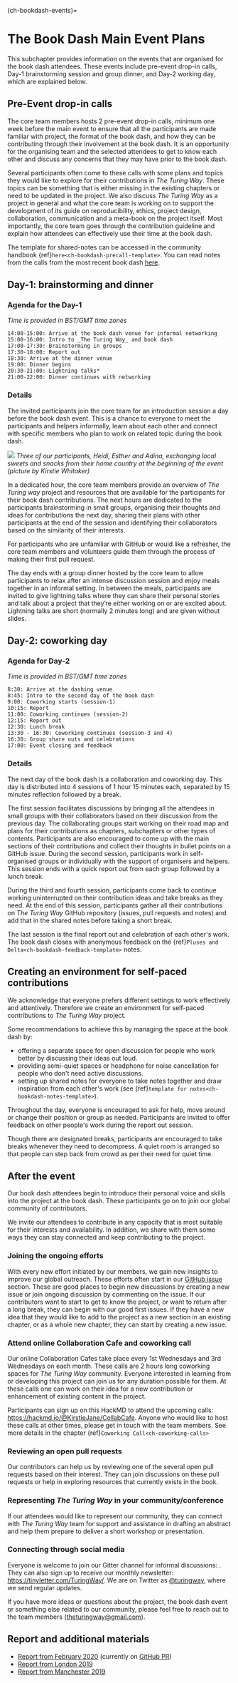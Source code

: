 (ch-bookdash-events)=
# The Book Dash Main Event Plans

This subchapter provides information on the events that are organised for the book dash attendees.
These events include pre-event drop-in calls, Day-1 brainstorming session and group dinner, and Day-2 working day, which are explained below.

## Pre-Event drop-in calls

The core team members hosts 2 pre-event drop-in calls, minimum one week before the main event to ensure that all the participants are made familiar with project, the format of the book dash, and how they can be contributing through their involvement at the book dash.
It is an opportunity for the organising team and the selected attendees to get to know each other and discuss any concerns that they may have prior to the book dash.

Several participants often come to these calls with some plans and topics they would like to explore for their contributions in _The Turing Way_.
These topics can be something that is either missing in the existing chapters or need to be updated in the project.
We also discuss _The Turing Way_ as a project in general and what the core team is working on to support the development of its guide on reproducibility, ethics, project design, collaboration, communication and a meta-book on the project itself.
Most importantly, the core team goes through the contribution guideline and explain how attendees can effectively use their time at the book dash.

The template for shared-notes can be accessed in the community handbook {ref}`here<ch-bookdash-precall-template>`.
You can read notes from the calls from the most recent book dash [here](https://hackmd.io/@malvikasharan/bookdash).

## Day-1: brainstorming and dinner

### Agenda for the Day-1

*Time is provided in BST/GMT time zones*

```
14:00-15:00: Arrive at the book dash venue for informal networking
15:00-16:00: Intro to _The Turing Way_ and book dash
17:00-17:30: Brainstorming in groups
17:30-18:00: Report out
18:30: Arrive at the dinner venue
19:00: Dinner begins
20:30-21:00: Lightning talks*
21:00-22:00: Dinner continues with networking
```

### Details

The invited participants join the core team for an introduction session a day before the book dash event.
This is a chance to everyone to meet the participants and helpers informally, learn about each other and connect with specific members who plan to work on related topic during the book dash.

![](./figures/book-dash-feb20-intro1.jpg)
*Three of our participants, Heidi, Esther and Adina, exchanging local sweets and snacks from their home country at the beginning of the event (picture by Kirstie Whitaker)*

In a dedicated hour, the core team members provide an overview of _The Turing way_ project and resources that are available for the participants for their book dash contributions.
The next hours are dedicated to the participants brainstorming in small groups, organising their thoughts and ideas for contributions the next day, sharing their plans with other participants at the end of the session and identifying their collaborators based on the similarity of their interests.

For participants who are unfamiliar with GitHub or would like a refresher, the core team members and volunteers guide them through the process of making their first pull request.

The day ends with a group dinner hosted by the core team to allow participants to relax after an intense discussion session and enjoy meals together in an informal setting.
In between the meals, participants are invited to give lightning talks where they can share their personal stories and talk about a project that they’re either working on or are excited about.
Lightning talks are short (normally 2 minutes long) and are given without slides.

## Day-2: coworking day

### Agenda for Day-2

*Time is provided in BST/GMT time zones*

```
8:30: Arrive at the dashing venue
8:45: Intro to the second day of the book dash
9:00: Coworking starts (session-1)
10:15: Report
11:00: Coworking continues (session-2)
12:15: Report out
12:30: Lunch break
13:30 - 16:30: Coworking continues (session-3 and 4)
16:30: Group share outs and celebrations
17:00: Event closing and feedback
```

### Details

The next day of the book dash is a collaboration and coworking day.
This day is distributed into 4 sessions of 1 hour 15 minutes each, separated by 15 minutes reflection followed by a break.

The first session facilitates discussions by bringing all the attendees in small groups with their collaborators based on their discussion from the previous day.
The collaborating groups start working on their road map and plans for their contributions as chapters, subchapters or other types of contents.
Participants are also encouraged to come up with the main sections of their contributions and collect their thoughts in bullet points on a GitHub issue.
During the second session, participants work in self-organised groups or individually with the support of organisers and helpers.
This session ends with a quick report out from each group followed by a lunch break.

During the third and fourth session, participants come back to continue working uninterrupted on their contribution ideas and take breaks as they need.
At the end of this session, participants gather all their contributions  on _The Turing Way_ GitHub repository (issues, pull requests and notes) and add that in the shared notes before taking a short break.

The last session is the final report out and celebration of each other's work.
The book dash closes with anonymous feedback on the {ref}`Pluses and Delta<ch-bookdash-feedback-template>` notes.

## Creating an environment for self-paced contributions

We acknowledge that everyone prefers different settings to work effectively and attentively.
Therefore we create an environment for self-paced contributions to _The Turing Way_ project.

Some recommendations to achieve this by managing the space at the book dash by:
- offering a separate space for open discussion for people who work better by discussing their ideas out loud.
- providing semi-quiet spaces or headphone for noise cancellation for people who don't need active discussions.
- setting up shared notes for everyone to take notes together and draw inspiration from each other's work (see {ref}`template for notes<ch-bookdash-notes-template>`).

Throughout the day, everyone is encouraged to ask for help, move around or change their position or group as needed.
Participants are invited to offer feedback on other people's work during the report out session.

Though there are designated breaks, participants are encouraged to take breaks whenever they need to decompress.
A quiet room is arranged so that people can step back from crowd as per their need for quiet time.

## After the event

Our book dash attendees begin to introduce their personal voice and skills into the project at the book dash.
These participants go on to join our global community of contributors.

We invite our attendees to contribute in any capacity that is most suitable for their interests and availability.
In addition, we share with them some ways they can stay connected and keep contributing to the project.

### Joining the ongoing efforts

With every new effort initiated by our members, we gain new insights to improve our global outreach.
These efforts often start in our [GitHub issue](https://github.com/alan-turing-institute/the-turing-way/issues) section.
These are good places to begin new discussions by creating a new issue or join ongoing discussion by commenting on the issue.
If our contributors want to start to get to know the project, or want to return after a long break, they can begin with our good first issues.
If they have a new idea that they would like to add to the project as a new section in an existing chapter, or as a whole new chapter, they can start by creating a new issue.

### Attend online Collaboration Cafe and coworking call

Our online Collaboration Cafes take place every 1st Wednesdays and 3rd Wednesdays on each month.
These calls are 2 hours long coworking spaces for _The Turing Way_ community.
Everyone interested in learning from or developing this project can join us for any duration possible for them. At these calls one can work on their idea for a new contribution or enhancement of existing content in the project.

Participants can sign up on this HackMD to attend the upcoming calls: https://hackmd.io/@KirstieJane/CollabCafe.
Anyone who would like to host these calls at other times, please get in touch with the team members.
See more details in the chapter {ref}`Coworking Call<ch-coworking-calls>`

### Reviewing an open pull requests

Our contributors can help us by reviewing one of the several open pull requests based on their interest.
They can join discussions on these pull requests or help in exploring resources that currently exists in the book.

### Representing _The Turing Way_ in your community/conference

If our attendees would like to represent our community, they can connect with _The Turing Way_ team for support and assistance in drafting an abstract and help them prepare to deliver a short workshop or presentation.

### Connecting through social media

Everyone is welcome to join our Gitter channel for informal discussions: .
They can also sign up to receive our monthly newsletter: https://tinyletter.com/TuringWay/.
We are on Twitter as [@turingway](), where we send regular updates.

If you have more ideas or questions about the project, the book dash event or something else related to our community, please feel free to reach out to the team members (theturingway@gmail.com).

## Report and additional materials

- [Report from February 2020](https://hackmd.io/@malvikasharan/rJSSJurEL) (currently on [GitHub PR](https://github.com/alan-turing-institute/the-turing-way/pull/928))
- [Report from London 2019](https://github.com/alan-turing-institute/the-turing-way/blob/master/workshops/book-dash/book-dash-ldn-report.md)
- [Report from Manchester 2019](https://github.com/alan-turing-institute/the-turing-way/blob/master/workshops/book-dash/book-dash-mcr-report.md)

